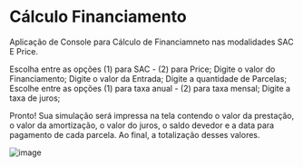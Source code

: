 # Cálculo Financiamento
Aplicação de Console para Cálculo de Financiamneto nas modalidades SAC E Price.

Escolha entre as opções (1) para SAC - (2) para Price; Digite o valor do Financiamento; Digite o valor da Entrada; Digite a quantidade de Parcelas; Escolhe entre as opções (1) para taxa anual - (2) para taxa mensal; Digite a taxa de juros;

Pronto! Sua simulação será impressa na tela contendo o valor da prestação, o valor da amortização, o valor do juros, o saldo devedor e a data para pagamento de cada parcela. Ao final, a totalização desses valores.

![image](https://user-images.githubusercontent.com/77005368/123471292-f0cd5d00-d5cb-11eb-88ad-0a5227317659.png)

